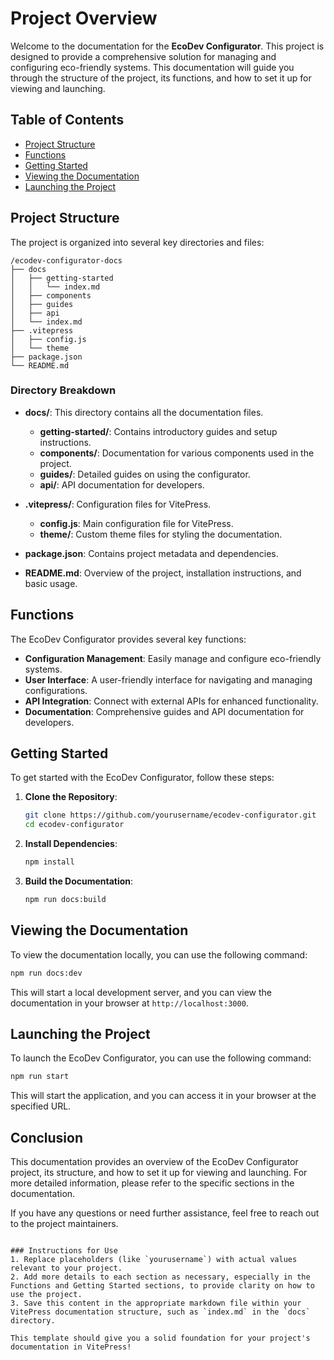 # Project Overview

Welcome to the documentation for the **EcoDev Configurator**. This project is designed to provide a comprehensive solution for managing and configuring eco-friendly systems. This documentation will guide you through the structure of the project, its functions, and how to set it up for viewing and launching.

## Table of Contents

- [Project Structure](#project-structure)
- [Functions](#functions)
- [Getting Started](#getting-started)
- [Viewing the Documentation](#viewing-the-documentation)
- [Launching the Project](#launching-the-project)

## Project Structure

The project is organized into several key directories and files:

```
/ecodev-configurator-docs
├── docs
│   ├── getting-started
│   │   └── index.md
│   ├── components
│   ├── guides
│   ├── api
│   └── index.md
├── .vitepress
│   ├── config.js
│   └── theme
├── package.json
└── README.md
```

### Directory Breakdown

- **docs/**: This directory contains all the documentation files.
  - **getting-started/**: Contains introductory guides and setup instructions.
  - **components/**: Documentation for various components used in the project.
  - **guides/**: Detailed guides on using the configurator.
  - **api/**: API documentation for developers.

- **.vitepress/**: Configuration files for VitePress.
  - **config.js**: Main configuration file for VitePress.
  - **theme/**: Custom theme files for styling the documentation.

- **package.json**: Contains project metadata and dependencies.

- **README.md**: Overview of the project, installation instructions, and basic usage.

## Functions

The EcoDev Configurator provides several key functions:

- **Configuration Management**: Easily manage and configure eco-friendly systems.
- **User Interface**: A user-friendly interface for navigating and managing configurations.
- **API Integration**: Connect with external APIs for enhanced functionality.
- **Documentation**: Comprehensive guides and API documentation for developers.

## Getting Started

To get started with the EcoDev Configurator, follow these steps:

1. **Clone the Repository**:
   ```bash
   git clone https://github.com/yourusername/ecodev-configurator.git
   cd ecodev-configurator
   ```

2. **Install Dependencies**:
   ```bash
   npm install
   ```

3. **Build the Documentation**:
   ```bash
   npm run docs:build
   ```

## Viewing the Documentation

To view the documentation locally, you can use the following command:

```bash
npm run docs:dev
```

This will start a local development server, and you can view the documentation in your browser at `http://localhost:3000`.

## Launching the Project

To launch the EcoDev Configurator, you can use the following command:

```bash
npm run start
```

This will start the application, and you can access it in your browser at the specified URL.

## Conclusion

This documentation provides an overview of the EcoDev Configurator project, its structure, and how to set it up for viewing and launching. For more detailed information, please refer to the specific sections in the documentation.

If you have any questions or need further assistance, feel free to reach out to the project maintainers.
```

### Instructions for Use
1. Replace placeholders (like `yourusername`) with actual values relevant to your project.
2. Add more details to each section as necessary, especially in the Functions and Getting Started sections, to provide clarity on how to use the project.
3. Save this content in the appropriate markdown file within your VitePress documentation structure, such as `index.md` in the `docs` directory.

This template should give you a solid foundation for your project's documentation in VitePress!